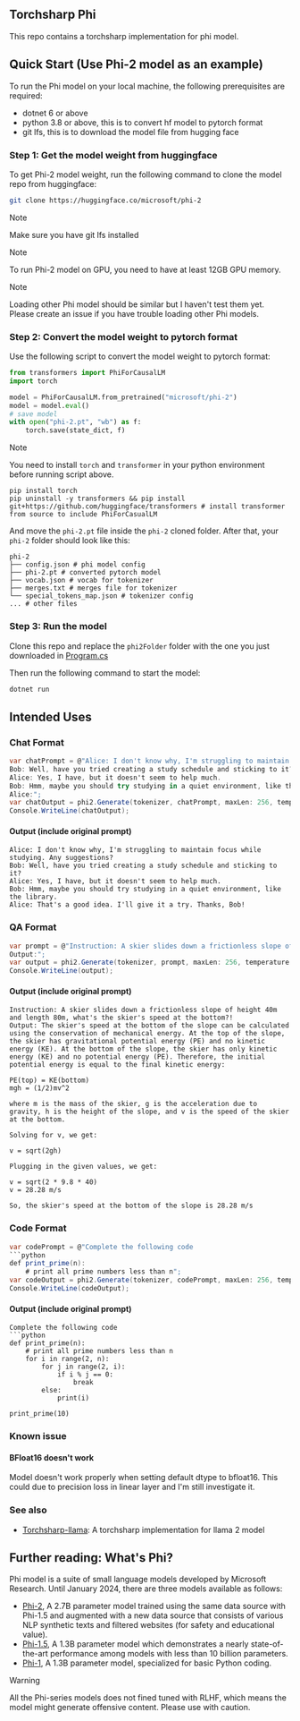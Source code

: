 ## Torchsharp Phi

This repo contains a torchsharp implementation for phi model.

## Quick Start (Use Phi-2 model as an example)
To run the Phi model on your local machine, the following prerequisites are required:
- dotnet 6 or above
- python 3.8 or above, this is to convert hf model to pytorch format
- git lfs, this is to download the model file from hugging face

### Step 1: Get the model weight from huggingface
To get Phi-2 model weight, run the following command to clone the model repo from huggingface:
```bash
git clone https://huggingface.co/microsoft/phi-2
```
> [!Note]
> Make sure you have git lfs installed

> [!Note]
> To run Phi-2 model on GPU, you need to have at least 12GB GPU memory.

> [!Note]
> Loading other Phi model should be similar but I haven't test them yet. Please create an issue if you have trouble loading other Phi models.

### Step 2: Convert the model weight to pytorch format
Use the following script to convert the model weight to pytorch format:
```python
from transformers import PhiForCausalLM
import torch

model = PhiForCausalLM.from_pretrained("microsoft/phi-2")
model = model.eval()
# save model
with open("phi-2.pt", "wb") as f:
    torch.save(state_dict, f)
```
> [!Note]
> You need to install `torch` and `transformer` in your python environment before running script above.
> ```
> pip install torch
> pip uninstall -y transformers && pip install git+https://github.com/huggingface/transformers # install transformer from source to include PhiForCasualLM
> ```


And move the `phi-2.pt` file inside the `phi-2` cloned folder.
After that, your `phi-2` folder should look like this:

```
phi-2
├── config.json # phi model config
├── phi-2.pt # converted pytorch model
├── vocab.json # vocab for tokenizer
├── merges.txt # merges file for tokenizer
└── special_tokens_map.json # tokenizer config
... # other files
```

### Step 3: Run the model
Clone this repo and replace the `phi2Folder` folder with the one you just downloaded in [Program.cs](./Program.cs#L13)

Then run the following command to start the model:
```bash
dotnet run
```

## Intended Uses

### Chat Format
```csharp
var chatPrompt = @"Alice: I don't know why, I'm struggling to maintain focus while studying. Any suggestions?
Bob: Well, have you tried creating a study schedule and sticking to it?
Alice: Yes, I have, but it doesn't seem to help much.
Bob: Hmm, maybe you should try studying in a quiet environment, like the library.
Alice:";
var chatOutput = phi2.Generate(tokenizer, chatPrompt, maxLen: 256, temperature: 0.3f, stopSequences: [ "Bob:"]);
Console.WriteLine(chatOutput);
```
#### Output (include original prompt)
```
Alice: I don't know why, I'm struggling to maintain focus while studying. Any suggestions?
Bob: Well, have you tried creating a study schedule and sticking to it?
Alice: Yes, I have, but it doesn't seem to help much.
Bob: Hmm, maybe you should try studying in a quiet environment, like the library.
Alice: That's a good idea. I'll give it a try. Thanks, Bob!
```

### QA Format
```csharp
var prompt = @"Instruction: A skier slides down a frictionless slope of height 40m and length 80m, what's the skier's speed at the bottom?
Output:";
var output = phi2.Generate(tokenizer, prompt, maxLen: 256, temperature: 0.1f);
Console.WriteLine(output);
```

#### Output (include original prompt)
```
Instruction: A skier slides down a frictionless slope of height 40m and length 80m, what's the skier's speed at the bottom?!
Output: The skier's speed at the bottom of the slope can be calculated using the conservation of mechanical energy. At the top of the slope, the skier has gravitational potential energy (PE) and no kinetic energy (KE). At the bottom of the slope, the skier has only kinetic energy (KE) and no potential energy (PE). Therefore, the initial potential energy is equal to the final kinetic energy:

PE(top) = KE(bottom)
mgh = (1/2)mv^2

where m is the mass of the skier, g is the acceleration due to gravity, h is the height of the slope, and v is the speed of the skier at the bottom.

Solving for v, we get:

v = sqrt(2gh)

Plugging in the given values, we get:

v = sqrt(2 * 9.8 * 40)
v = 28.28 m/s

So, the skier's speed at the bottom of the slope is 28.28 m/s
```

### Code Format
```csharp
var codePrompt = @"Complete the following code
```python
def print_prime(n):
    # print all prime numbers less than n";
var codeOutput = phi2.Generate(tokenizer, codePrompt, maxLen: 256, temperature: 0f, stopSequences: [ "```"]);
Console.WriteLine(codeOutput);
```

#### Output (include original prompt)
```
Complete the following code
```python
def print_prime(n):
    # print all prime numbers less than n
    for i in range(2, n):
        for j in range(2, i):
            if i % j == 0:
                break
        else:
            print(i)

print_prime(10)
```

### Known issue
#### BFloat16 doesn't work
Model doesn't work properly when setting default dtype to bfloat16. This could due to precision loss in linear layer and I'm still investigate it.

### See also
- [Torchsharp-llama](https://github.com/LittleLittleCloud/Torchsharp-llama): A torchsharp implementation for llama 2 model

## Further reading: What's Phi?
Phi model is a suite of small language models developed by Microsoft Research. Until January 2024, there are three models available as follows:
- [Phi-2](https://huggingface.co/microsoft/phi-2), A 2.7B parameter model trained using the same data source with Phi-1.5 and augmented with a new data source that consists of various NLP synthetic texts and filtered websites (for safety and educational value).
- [Phi-1.5](https://huggingface.co/microsoft/phi-1_5), A 1.3B parameter model which demonstrates a nearly state-of-the-art performance among models with less than 10 billion parameters.
- [Phi-1](https://huggingface.co/microsoft/phi-1), A 1.3B parameter model, specialized for basic Python coding.

> [!Warning]
> All the Phi-series models does not fined tuned with RLHF, which means the model might generate offensive content. Please use with caution.
